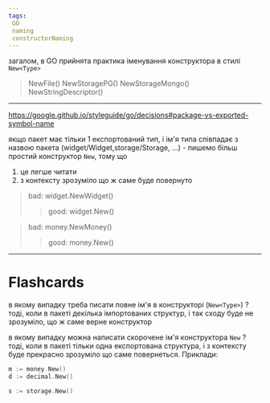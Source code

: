```yaml
---
tags:
 GO
 naming
 constructorNaming
---
```


загалом, в GO прийнята практика іменування конструктора в стилі `New<Type>`

> NewFile()
> NewStoragePG()
> NewStorageMongo()
> NewStringDescriptor()

---

https://google.github.io/styleguide/go/decisions#package-vs-exported-symbol-name

якщо пакет має тільки 1 експортований тип, і ім'я типа співпадає з назвою пакета (widget/Widget,storage/Storage, ...) - пишемо більш простий конструктор `New`, тому що

1. це легше читати
2. з контексту зрозуміло що ж саме буде повернуто

> bad: widget.NewWidget()
>> good: widget.New()

> bad: money.NewMoney()
>> good: money.New()

---


# Flashcards

в якому випадку треба писати повне ім'я в конструкторі (`New<Type>`)
?
тоді, коли в пакеті декілька імпортованих структур, і так сходу буде не зрозуміло, що ж саме верне конструктор

в якому випадку можна написати скорочене ім'я конструктора `New`
?
тоді, коли в пакеті тільки одна експортована структура, і з контексту буде прекрасно зрозуміло що саме повернеться.
Приклади:
```go
m := money.New()
d := decimal.New()

s := storage.New()
```
